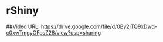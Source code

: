 # rShiny
##Video URL: https://drive.google.com/file/d/0By2jTQ9xDwq-c0xwTmgyOFpsZ28/view?usp=sharing
